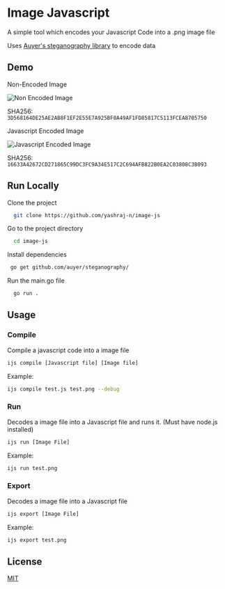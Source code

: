 # Image Javascript
A simple tool which encodes your Javascript Code into a .png image file

Uses [Auyer's steganography library](https://github.com/auyer/steganography/) to encode data



## Demo
Non-Encoded Image

![Non Encoded Image](https://i.imgur.com/9CjvCAT.png)

SHA256: `3D568164DE25AE2AB8F1EF2E55E7A925BF0A49AF1FD85817C5113FCEA8705750`

Javascript Encoded Image

![Javascript Encoded Image](https://i.imgur.com/DbMcEM0.png)

SHA256: `16633A42672CD271865C99DC3FC9A34E517C2C694AFB822B0EA2C03808C3B093`



## Run Locally

Clone the project

```bash
  git clone https://github.com/yashraj-n/image-js
```

Go to the project directory

```bash
  cd image-js
```

Install dependencies

```bash
 go get github.com/auyer/steganography/
```

Run the main.go file

```bash
  go run .
```


## Usage

### Compile
Compile a javascript code into a image file

```bash
ijs compile [Javascript file] [Image file]
```

Example:
```bash
ijs compile test.js test.png --debug
```

### Run
Decodes a image file into a Javascript file and runs it. (Must have node.js installed)
```bash
ijs run [Image File]
```

Example:
```bash
ijs run test.png
```

### Export
Decodes a image file into a Javascript file
```bash
ijs export [Image File]
```

Example:
```bash
ijs export test.png
```


## License

[MIT](https://choosealicense.com/licenses/mit/)

